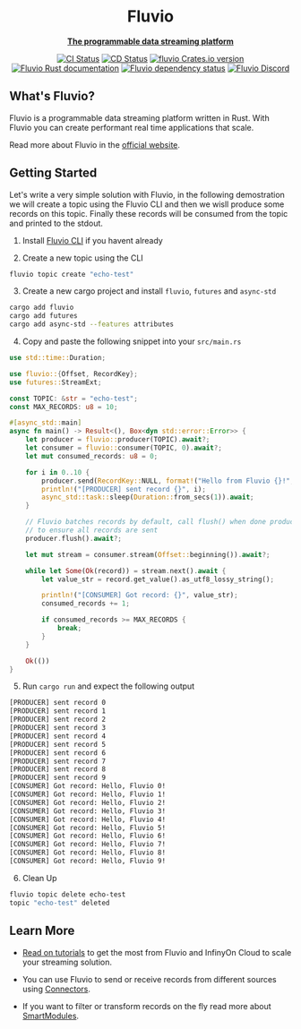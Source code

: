 <div align="center">
  <h1>Fluvio</h1>
  <a href="https://fluvio.io" target="_blank">
    <strong>The programmable data streaming platform</strong>
  </a>
</div>

<div align="center">

  [![CI Status](https://github.com/infinyon/fluvio/workflows/CI/badge.svg)](https://github.com/infinyon/fluvio/actions/workflows/ci.yml)
  [![CD Status](https://github.com/infinyon/fluvio/workflows/CD_Dev/badge.svg)](https://github.com/infinyon/fluvio/actions/workflows/cd_dev.yaml)
  [![fluvio Crates.io version](https://img.shields.io/crates/v/fluvio?style=flat)](https://crates.io/crates/fluvio)
  [![Fluvio Rust documentation](https://docs.rs/fluvio/badge.svg)](https://docs.rs/fluvio)
  [![Fluvio dependency status](https://deps.rs/repo/github/infinyon/fluvio/status.svg)](https://deps.rs/repo/github/infinyon/fluvio)
  [![Fluvio Discord](https://img.shields.io/discord/695712741381636168.svg?logo=discord&style=flat)](https://discordapp.com/invite/bBG2dTz)

</div>

## What's Fluvio?

Fluvio is a programmable data streaming platform written in Rust. With Fluvio
you can create performant real time applications that scale.

Read more about Fluvio in the [official website][Fluvio.io].

## Getting Started

Let's write a very simple solution with Fluvio, in the following demostration
we will create a topic using the Fluvio CLI and then we wisll produce some
records on this topic. Finally these records will be consumed from the topic
and printed to the stdout.

1. Install [Fluvio CLI][Install Fluvio CLI] if you havent already

2. Create a new topic using the CLI

```bash
fluvio topic create "echo-test"
```

3. Create a new cargo project and install `fluvio`, `futures` and `async-std`

```bash
cargo add fluvio
cargo add futures
cargo add async-std --features attributes
```

4. Copy and paste the following snippet into your  `src/main.rs`

```rust
use std::time::Duration;

use fluvio::{Offset, RecordKey};
use futures::StreamExt;

const TOPIC: &str = "echo-test";
const MAX_RECORDS: u8 = 10;

#[async_std::main]
async fn main() -> Result<(), Box<dyn std::error::Error>> {
    let producer = fluvio::producer(TOPIC).await?;
    let consumer = fluvio::consumer(TOPIC, 0).await?;
    let mut consumed_records: u8 = 0;

    for i in 0..10 {
        producer.send(RecordKey::NULL, format!("Hello from Fluvio {}!", i)).await?;
        println!("[PRODUCER] sent record {}", i);
        async_std::task::sleep(Duration::from_secs(1)).await;
    }

    // Fluvio batches records by default, call flush() when done producing
    // to ensure all records are sent
    producer.flush().await?;

    let mut stream = consumer.stream(Offset::beginning()).await?;

    while let Some(Ok(record)) = stream.next().await {
        let value_str = record.get_value().as_utf8_lossy_string();

        println!("[CONSUMER] Got record: {}", value_str);
        consumed_records += 1;

        if consumed_records >= MAX_RECORDS {
            break;
        }
    }

    Ok(())
}
```

5. Run `cargo run` and expect the following output

```txt
[PRODUCER] sent record 0
[PRODUCER] sent record 1
[PRODUCER] sent record 2
[PRODUCER] sent record 3
[PRODUCER] sent record 4
[PRODUCER] sent record 5
[PRODUCER] sent record 6
[PRODUCER] sent record 7
[PRODUCER] sent record 8
[PRODUCER] sent record 9
[CONSUMER] Got record: Hello, Fluvio 0!
[CONSUMER] Got record: Hello, Fluvio 1!
[CONSUMER] Got record: Hello, Fluvio 2!
[CONSUMER] Got record: Hello, Fluvio 3!
[CONSUMER] Got record: Hello, Fluvio 4!
[CONSUMER] Got record: Hello, Fluvio 5!
[CONSUMER] Got record: Hello, Fluvio 6!
[CONSUMER] Got record: Hello, Fluvio 7!
[CONSUMER] Got record: Hello, Fluvio 8!
[CONSUMER] Got record: Hello, Fluvio 9!
```

6. Clean Up

```bash
fluvio topic delete echo-test
topic "echo-test" deleted
```

## Learn More

- [Read on tutorials][Tutorials] to get the most from Fluvio and InfinyOn Cloud
to scale your streaming solution.

- You can use Fluvio to send or receive records from different sources using [Connectors][Connectors].

- If you want to filter or transform records on the fly read more about [SmartModules][SmartModules].

[Fluvio.io]: https://www.fluvio.io
[Install Fluvio CLI]: https://www.fluvio.io/cli/
[Connectors]: https://www.fluvio.io/connectors/
[SmartModules]: https://www.fluvio.io/smartmodules/
[Tutorials]: https://www.fluvio.io/docs/tutorials/cloud-setup/
